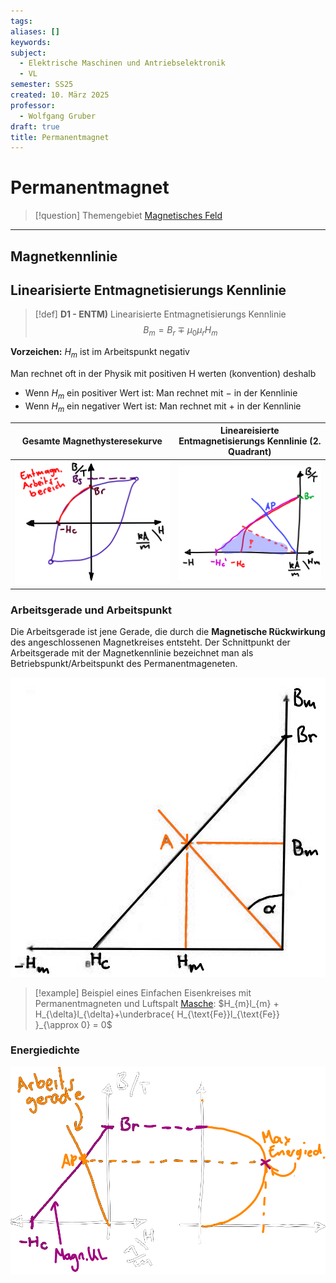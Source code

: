 ```yaml
---
tags: 
aliases: []
keywords: 
subject:
  - Elektrische Maschinen und Antriebselektronik
  - VL
semester: SS25
created: 10. März 2025
professor:
  - Wolfgang Gruber
draft: true
title: Permanentmagnet
---
```

 
# Permanentmagnet

> [!question] Themengebiet [Magnetisches Feld](../Elektrotechnik/Magnetisches%20Feld.md)

---

## Magnetkennlinie

## Linearisierte Entmagnetisierungs Kennlinie


> [!def] **D1 - ENTM)** Linearisierte Entmagnetisierungs Kennlinie
> $$ B_{m} = B_{r} \mp \mu_{0}\mu_{r}H_{m} $$

**Vorzeichen:** $H_{m}$ ist im Arbeitspunkt negativ

Man rechnet oft in der Physik mit positiven H werten (konvention) deshalb 

- Wenn $H_{m}$ ein positiver Wert ist: Man rechnet mit $-$ in der Kennlinie
- Wenn $H_{m}$ ein negativer Wert ist: Man rechnet mit $+$ in der Kennlinie

| Gesamte Magnethysteresekurve                 | **Lineareisierte** Entmagnetisierungs Kennlinie (2. Quadrant) |
| -------------------------------------------- | ------------------------------------------------------------- |
| ![invert_dark\|400](../assets/EntMagnKL.png) | ![invert_dark\|400](../assets/EntMagnKL2.png)                 |

### Arbeitsgerade und Arbeitspunkt

Die Arbeitsgerade ist jene Gerade, die durch die **Magnetische Rückwirkung** des angeschlossenen Magnetkreises entsteht. Der Schnittpunkt der Arbeitsgerade mit der Magnetkennlinie bezeichnet man als Betriebspunkt/Arbeitspunkt des Permanentmageneten.


![invert_dark|300](assets/ArbeitsgeradePM.png)


> [!example] Beispiel eines Einfachen Eisenkreises mit Permanentmagneten und Luftspalt
> [Masche](../Elektrotechnik/Maschinen/Magnetkreis.md#^MK-EX-3): $H_{m}l_{m} + H_{\delta}l_{\delta}+\underbrace{ H_{\text{Fe}}l_{\text{Fe}} }_{\approx 0} = 0$
### Energiedichte

![invert_light|400](../Elektrotechnik/assets/MagnetKLundEnergie.png)
